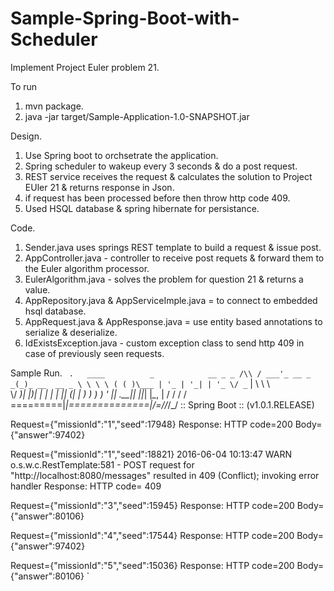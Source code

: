 # Sample-Spring-Boot-with-Scheduler

Implement Project Euler problem 21.

To run

1. mvn package.
2. java -jar target/Sample-Application-1.0-SNAPSHOT.jar

Design.

1. Use Spring boot to orchsetrate the application.
2. Spring scheduler to wakeup every 3 seconds & do a post request.
3. REST service receives the request & calculates the solution to Project EUler 21 & returns response in Json.
4. if request has been processed before then throw http code 409.
5. Used HSQL database & spring hibernate for persistance.

Code.

1. Sender.java uses springs REST template to build a request & issue post.
2. AppController.java - controller to receive post requets & forward them to the Euler algorithm processor.
3. EulerAlgorithm.java - solves the problem for question 21 & returns a value.
4. AppRepository.java & AppServiceImple.java = to connect to embedded hsql database.
5. AppRequest.java & AppResponse.java = use entity based annotations to serialize & deserialize.
6. IdExistsException.java - custom exception class to send http 409 in case of previously seen requests.

Sample Run.
`
 .   ____          _            __ _ _
 /\\ / ___'_ __ _ _(_)_ __  __ _ \ \ \ \
( ( )\___ | '_ | '_| | '_ \/ _` | \ \ \ \
 \\/  ___)| |_)| | | | | || (_| |  ) ) ) )
  '  |____| .__|_| |_|_| |_\__, | / / / /
 =========|_|==============|___/=/_/_/_/
 :: Spring Boot ::        (v1.0.1.RELEASE)

Request={"missionId":"1","seed":17948}
Response:
HTTP code=200
Body={"answer":97402}



Request={"missionId":"1","seed":18821}
2016-06-04 10:13:47 WARN  o.s.w.c.RestTemplate:581 - POST request for "http://localhost:8080/messages" resulted in 409 (Conflict); invoking error handler
Response:
HTTP code= 409



Request={"missionId":"3","seed":15945}
Response:
HTTP code=200
Body={"answer":80106}



Request={"missionId":"4","seed":17544}
Response:
HTTP code=200
Body={"answer":97402}



Request={"missionId":"5","seed":15036}
Response:
HTTP code=200
Body={"answer":80106} `
